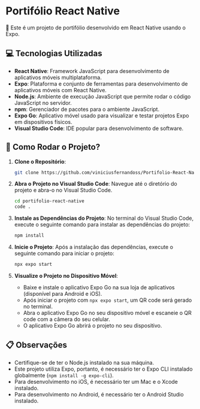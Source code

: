 # Portifólio React Native

🚀 Este é um projeto de portifólio desenvolvido em React Native usando o Expo.

## 💻 Tecnologias Utilizadas

- **React Native**: Framework JavaScript para desenvolvimento de aplicativos móveis multiplataforma.
- **Expo**: Plataforma e conjunto de ferramentas para desenvolvimento de aplicativos móveis com React Native.
- **Node.js**: Ambiente de execução JavaScript que permite rodar o código JavaScript no servidor.
- **npm**: Gerenciador de pacotes para o ambiente JavaScript.
- **Expo Go**: Aplicativo móvel usado para visualizar e testar projetos Expo em dispositivos físicos.
- **Visual Studio Code**: IDE popular para desenvolvimento de software.

## 🔌 Como Rodar o Projeto?

1. **Clone o Repositório**:
   ```bash
   git clone https://github.com/viniciusfernandoss/Portifolio-React-Native.git
   ```

2. **Abra o Projeto no Visual Studio Code**:
   Navegue até o diretório do projeto e abra-o no Visual Studio Code.
   ```bash
   cd portifolio-react-native
   code .
   ```

3. **Instale as Dependências do Projeto**:
   No terminal do Visual Studio Code, execute o seguinte comando para instalar as dependências do projeto:
   ```bash
   npm install
   ```

4. **Inicie o Projeto**:
   Após a instalação das dependências, execute o seguinte comando para iniciar o projeto:
   ```bash
   npx expo start
   ```

5. **Visualize o Projeto no Dispositivo Móvel**:
   - Baixe e instale o aplicativo Expo Go na sua loja de aplicativos (disponível para Android e iOS).
   - Após iniciar o projeto com `npx expo start`, um QR code será gerado no terminal.
   - Abra o aplicativo Expo Go no seu dispositivo móvel e escaneie o QR code com a câmera do seu celular.
   - O aplicativo Expo Go abrirá o projeto no seu dispositivo.

## 📋 Observações

- Certifique-se de ter o Node.js instalado na sua máquina.
- Este projeto utiliza Expo, portanto, é necessário ter o Expo CLI instalado globalmente (`npm install -g expo-cli`).
- Para desenvolvimento no iOS, é necessário ter um Mac e o Xcode instalado.
- Para desenvolvimento no Android, é necessário ter o Android Studio instalado.
